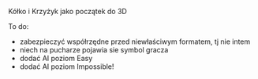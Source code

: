 Kółko i Krzyżyk jako początek do 3D

To do:
 - zabezpieczyć współrzędne przed niewłaściwym formatem, tj nie intem
- niech na pucharze pojawia sie symbol gracza
- dodać AI poziom Easy 
- dodać AI poziom Impossible!


